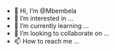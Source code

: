 - 👋 Hi, I’m @Mbembela
- 👀 I’m interested in ...
- 🌱 I’m currently learning ...
- 💞️ I’m looking to collaborate on ...
- 📫 How to reach me ...

<!---
Mbembela/Mbembela is a ✨ special ✨ repository because its `README.md` (this file) appears on your GitHub profile.
You can click the Preview link to take a look at your changes.
--->
